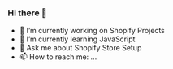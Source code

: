 ### Hi there 👋


- 🔭 I’m currently working on Shopify Projects
- 🌱 I’m currently learning JavaScript 
- 💬 Ask me about Shopify Store Setup
- 📫 How to reach me: ...
